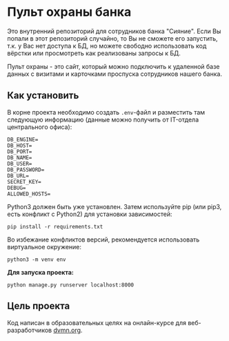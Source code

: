 # Пульт охраны банка

Это внутренний репозиторий для сотрудников банка "Сияние". Если Вы попали в этот репозиторий случайно, то Вы не сможете его запустить, т.к. у Вас нет доступа к БД, но можете свободно использовать код вёрстки или просмотреть как реализованы запросы к БД.

Пульт охраны - это сайт, который можно подключить к удаленной базе данных с визитами и карточками проспуска сотрудников нашего банка.

## Как установить

В корне проекта необходимо создать `.env`-файл и разместить там следующую 
информацию (данные можно получить от IT-отдела центрального 
офиса):

```dotenv
DB_ENGINE=
DB_HOST=
DB_PORT=
DB_NAME=
DB_USER=
DB_PASSWORD=
DB_URL=
SECRET_KEY=
DEBUG=
ALLOWED_HOSTS=
```

Python3 должен быть уже установлен. Затем используйте pip (или pip3, есть конфликт с Python2) для установки зависимостей:

```shell
pip install -r requirements.txt
```
Во избежание конфликтов версий, рекомендуется использовать виртуальное 
окружение:

```shell
python3 -m venv env
```

**Для запуска проекта:**

```shell
python manage.py runserver localhost:8000
```

## Цель проекта

Код написан в образовательных целях на онлайн-курсе для веб-разработчиков [dvmn.org](https://dvmn.org/).